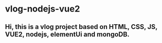 # vlog-nodejs-vue2
## Hi, this is a vlog project based on HTML, CSS, JS, VUE2, nodejs, elementUi and mongoDB.
